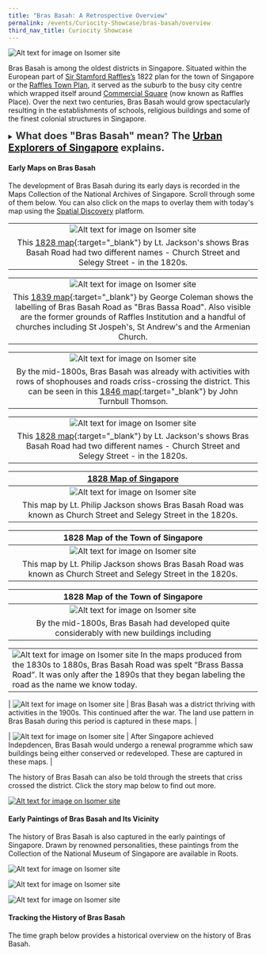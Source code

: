 ```yaml
---
title: "Bras Basah: A Retrospective Overview"
permalink: /events/Curiocity-Showcase/bras-basah/overview
third_nav_title: Curiocity Showcase
---
```

![Alt text for image on Isomer site](/images/sample-bb-landing-banner.png)

Bras Basah is among the oldest districts in Singapore. Situated within the European part of [Sir Stamford Raffles’s](http://eresources.nlb.gov.sg/infopedia/articles/SIP_715_2004-12-15.html) 1822 plan for the town of Singapore or the [Raffles Town Plan](https://eresources.nlb.gov.sg/infopedia/articles/SIP_658_2005-01-07.html), it served as the suburb to the busy city centre which wrapped itself around [Commercial Square](https://eresources.nlb.gov.sg/infopedia/articles/SIP_864_2004-12-30.html) (now known as Raffles Place). Over the next two centuries, Bras Basah would grow spectacularly resulting in the establishments of schools, religious buildings and some of the finest colonial structures in Singapore.

<details>
<summary><span style="font-weight: 700; font-size: 20px; font-style: normal; color:#353839">What does "Bras Basah" mean? The <a href="https://m.facebook.com/urban.explorers.of.singapore/posts/1838715229511033">Urban Explorers of Singapore</a> explains.</span></summary>
<br>
<span style="font-weight: 400; font-size: 20px; font-style: italic; color:#353839">The name “Bras Basah” has existed since the early 1800s. In old maps, it was also spelt as “Brass Bassa”...The name “Bras Basah” itself is a mistranscription of the Malay term “beras basah” (“wet rice”). Such mistranscriptions arise when non-native Malay speakers anglicise names based on what is verbally heard...Speaking of rice, Singapore in the old days had paddy fields...Wet harvested rice from these paddy fields (which practised wet-rice cultivation) would have been transported along Selegie Road and then dried on patches of undeveloped land around Sungai Bras Basah. (Drying is critical after harvesting a rice crop because it reduces grain moisture content to a safe level for storage.) This scenario eventually gave birth to the toponym “Bras Basah” for the area. </span>
	
</details>

#### **Early Maps on Bras Basah**

The development of Bras Basah during its early days is recorded in the Maps Collection of the National Archives of Singapore. Scroll through some of them below. You can also click on the maps to overlay them with today's map using the [Spatial Discovery](https://search.nlb.gov.sg/spatialdiscovery/) platform.

| | 
|:--------:| 
| ![Alt text for image on Isomer site](/images/sample-bb-map-1830.png)|
|This [1828 map](https://www.nas.gov.sg/archivesonline/maps_building_plans/record-details/f9926418-115c-11e3-83d5-0050568939ad){:target="_blank"} by Lt. Jackson's shows Bras Basah Road had two different names - Church Street and Selegy Street - in the 1820s. |

| | 
|:--------:| 
| ![Alt text for image on Isomer site](/images/sample-bb-map-1830.png)|
|This [1839 map](https://www.nas.gov.sg/archivesonline/maps_building_plans/record-details/fb0ace86-115c-11e3-83d5-0050568939ad){:target="_blank"} by George Coleman shows the labelling of Bras Basah Road as "Bras Bassa Road". Also visible are the former grounds of Raffles Institution and a handful of churches including St Jospeh's, St Andrew's and the Armenian Church.|

| | 
|:--------:| 
| ![Alt text for image on Isomer site](/images/sample-bb-map-1830.png)|
|By the mid-1800s, Bras Basah was already with activities with rows of shophouses and roads criss-crossing the district. This can be seen in this [1846 map](https://www.nas.gov.sg/archivesonline/maps_building_plans/record-details/fb0ace86-115c-11e3-83d5-0050568939ad){:target="_blank"} by John Turnbull Thomson.|


| | 
|:--------:| 
| ![Alt text for image on Isomer site](/images/sample-bb-map-1830.png)|
| This [1828 map](https://www.nas.gov.sg/archivesonline/maps_building_plans/record-details/f9926418-115c-11e3-83d5-0050568939ad){:target="_blank"} by Lt. Jackson's shows Bras Basah Road had two different names - Church Street and Selegy Street - in the 1820s. |


[1828 Map of Singapore](https://www.nas.gov.sg/archivesonline/maps_building_plans/record-details/f9926418-115c-11e3-83d5-0050568939ad) |
| :----------------------------------------------------------: |
| ![Alt text for image on Isomer site](/images/sample-bb-map-1830.png) |
| This map by Lt. Philip Jackson shows Bras Basah Road was known as Church Street and Selegy Street in the 1820s. |

|**1828 Map of the Town of Singapore** |
|:-----:|
|![Alt text for image on Isomer site](/images/sample-bb-map-1830.png)|
|This map by Lt. Philip Jackson shows Bras Basah Road was known as Church Street and Selegy Street in the 1820s.| 

|**1828 Map of the Town of Singapore** |
|:-----:|
|![Alt text for image on Isomer site](/images/sample-bb-map-1830.png)|
|By the mid-1800s, Bras Basah had developed quite considerably with new buildings including | 



|  |  
| -------- | 
| ![Alt text for image on Isomer site](/images/sample-bb-map-1830.png) In the maps produced from the 1830s to 1880s, Bras Basah Road was spelt “Brass Bassa Road”. It was only after the 1890s that they began labeling the road as the name we know today.  | 




| ![Alt text for image on Isomer site](/images/sample-bb-map-1830.png) | Bras Basah was a district thriving with activities in the 1900s. This continued after the war. The land use pattern in Bras Basah during this period is captured in these maps. | 

| ![Alt text for image on Isomer site](/images/sample-bb-map-1830.png) | After Singapore achieved Indepdencen, Bras Basah would undergo a renewal programme which saw buildings being either conserved or redeveloped. These are captured in these maps. |


The history of Bras Basah can also be told through the streets that criss crossed the district. Click the story map below to find out more.

[![Alt text for image on Isomer site](/images/storymap-image-bras-basah-streets.png)](https://uploads.knightlab.com/storymapjs/04f5c05311b7e48aadefd0cdd269c308/brash-basah-its-streets/index.html) 
		


#### **Early Paintings of Bras Basah and Its Vicinity**

The history of Bras Basah is also captured in the early paintings of Singapore. Drawn by renowned personalities, these paintings from the Collection of the National Museum of Singapore are available in Roots.

![Alt text for image on Isomer site](/images/painting-1.jpg)

![Alt text for image on Isomer site](/images/painting-1.jpg)

![Alt text for image on Isomer site](/images/painting-1.jpg)

#### **Tracking the History of Bras Basah**

The time graph below provides a historical overview on the history of Bras Basah.